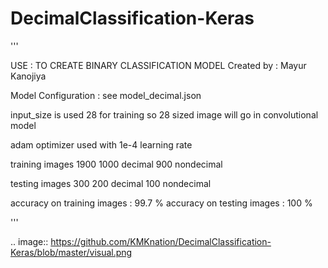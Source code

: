 # DecimalClassification-Keras

'''

USE : TO CREATE BINARY CLASSIFICATION MODEL
Created by : Mayur Kanojiya

Model Configuration :
 see model_decimal.json

input_size is used 28 for training so 28 sized image will go in convolutional model

adam optimizer used with 1e-4 learning rate

training images 1900
1000 decimal 900 nondecimal

testing images 300
200 decimal 100 nondecimal

accuracy on training images : 99.7 %
accuracy on testing images : 100 %

'''

.. image:: https://github.com/KMKnation/DecimalClassification-Keras/blob/master/visual.png
